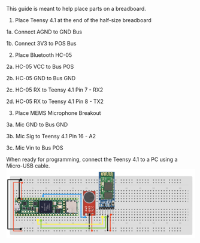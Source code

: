 This guide is meant to help place parts on a breadboard.

1. Place Teensy 4.1 at the end of the half-size breadboard

  1a. Connect AGND to GND Bus
  
  1b. Connect 3V3 to POS Bus
  
2. Place Bluetooth HC-05

  2a. HC-05 VCC to Bus POS
  
  2b. HC-05 GND to Bus GND
  
  2c. HC-05 RX to Teensy 4.1 Pin 7 - RX2 
  
  2d. HC-05 RX to Teensy 4.1 Pin 8 - TX2
 
3.  Place MEMS Microphone Breakout 

  3a. Mic GND to Bus GND
  
  3b. Mic Sig to Teensy 4.1 Pin 16 - A2
  
  3c. Mic Vin to Bus POS
  
When ready for programming, connect the Teensy 4.1 to a PC using a Micro-USB cable.
![](https://github.com/ThisGuyEddie/Interactive-Lab-Hub/blob/master/final_project/media/mems_breadboard.jpg)
